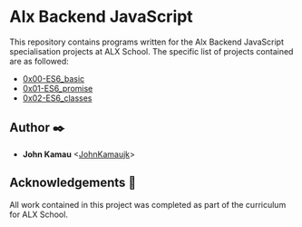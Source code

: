 # Alx Backend JavaScript

This repository contains programs written for the Alx Backend JavaScript specialisation projects at ALX School. The specific list of projects contained are as followed:

* [0x00-ES6_basic](./0x00-ES6_basic)
* [0x01-ES6_promise](./0x01-ES6_promise)
* [0x02-ES6_classes](./0x02-ES6_classes)

## Author :black_nib:

* __John Kamau__ <[JohnKamaujk](https://github.com/JohnKamaujk)>

## Acknowledgements :pray:

All work contained in this project was completed as part of the curriculum for
ALX School.